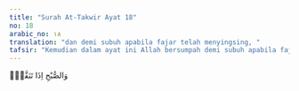 ```yaml
---
title: "Surah At-Takwir Ayat 18"
no: 18
arabic_no: ١٨
translation: "dan demi subuh apabila fajar telah menyingsing, "
tafsir: "Kemudian dalam ayat ini Allah bersumpah demi subuh apabila fajar mulai menyingsing dan bersinar. Waktu subuh digunakan Allah dalam bersumpah karena waktu ini menimbulkan harapan yang menggembirakan bagi setiap manusia yang bangun pagi karena menghadapi hari yang baru. Saat itu mereka dapat menemukan hajat keperluan hidupnya mengganti yang hilang dan bersiap-siap untuk yang akan datang.\n\nKemudian Allah menerangkan apa yang dijadikan objek sumpahnya itu, dengan firman-Nya pada ayat berikut ini."
---
```

وَالصُّبْحِ اِذَا تَنَفَّسَۙ